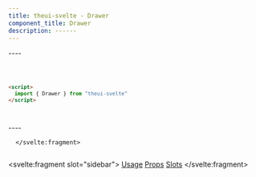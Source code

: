 ```yaml
---
title: theui-svelte - Drawer
component_title: Drawer
description: ------
---
```


<script lang="ts">
  import type { PageData } from "./$types";
  import DocContainer from "$lib/ui/doc/Container.svelte";
  import Head from "$lib/ui/doc/Head.svelte";
  import Block from "$lib/ui/doc/Block.svelte";
  import Code from "$lib/ui/doc/Code.svelte";
  import DataTable from "$lib/ui/doc/DataTable.svelte";
  import Example from "$lib/ui/doc/Example.svelte";
  import { Drawer } from "theui-svelte";
  import { processID } from "$lib";

  export let data: PageData;
</script>

<DocContainer>
  <Head title="Drawer" text="--" />
  <Block title="Setup">
    <p class="not-prose mb-4">----</p>
<Code title="Import">

```html
<script>
  import { Drawer } from "theui-svelte"
</script>
```
</Code>
  </Block>

  <Block title="Usage">
    <Example title="Basic Example">
      <p class="not-prose mb-2">----</p>
      <svelte:fragment slot="example">
        
      </svelte:fragment>
<div slot="code">

```html

```
</div>
    </Example>
  </Block>

  <Block title="Props">
    <DataTable data={data.component.props} hideText={true} mb=8 />
    <!-- <DataTable data={data.component.dynamicProps} type="slots" title="Dynamic Props" hideText={true} /> -->
  </Block>
  <!-- <Block title="Slots">
    <DataTable data={data.component.slots} type="slots"/>
  </Block> -->

  <svelte:fragment slot="sidebar">
    <a href="#usage">Usage</a>
    <!-- <a href={processID("Outlying Collapse")}>Outlying Collapse</a> -->
    <a href="#props">Props</a>
    <a href="#slots">Slots</a>
  </svelte:fragment>

</DocContainer>